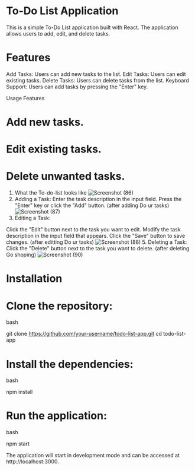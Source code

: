 # To-Do List Application
This is a simple To-Do List application built with React. The application allows users to add, edit, and delete tasks.

# Features

Add Tasks: Users can add new tasks to the list.
Edit Tasks: Users can edit existing tasks.
Delete Tasks: Users can delete tasks from the list.
Keyboard Support: Users can add tasks by pressing the "Enter" key.


Usage Features
# Add new tasks.
# Edit existing tasks.
# Delete unwanted tasks.

1. What the To-do-list looks like
![Screenshot (86)](https://github.com/user-attachments/assets/1b7204bc-19b4-4bc1-8694-065d45cd2d36)
2. Adding a Task:
Enter the task description in the input field.
Press the "Enter" key or click the "Add" button.
(after adding Do ur tasks)
![Screenshot (87)](https://github.com/user-attachments/assets/4cb1e894-414e-4fa7-b201-8d7657680c8e)
4. Editing a Task:

Click the "Edit" button next to the task you want to edit.
Modify the task description in the input field that appears.
Click the "Save" button to save changes.
(after editting Do ur tasks)
![Screenshot (88)](https://github.com/user-attachments/assets/6dd96c7d-72bc-4fff-b994-369be3e1d036)
5. Deleting a Task:
Click the "Delete" button next to the task you want to delete.
(after deleting Go shoping)
![Screenshot (90)](https://github.com/user-attachments/assets/c250f166-afd8-4fa9-ab61-e5915a6a37a4)

# Installation

# Clone the repository:
bash
    
git clone https://github.com/your-username/todo-list-app.git
cd todo-list-app
# Install the dependencies:
bash
   
npm install
# Run the application:
bash
   
npm start

The application will start in development mode and can be accessed at http://localhost:3000.


